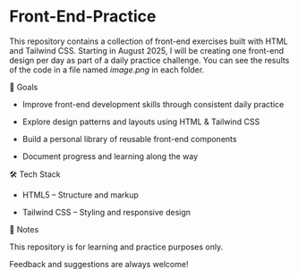 # Front-End-Practice

This repository contains a collection of front-end exercises built with HTML and Tailwind CSS. Starting in August 2025, I will be creating one front-end design per day as part of a daily practice challenge. You can see the results of the code in a file named *image.png* in each folder.


🎯 Goals

- Improve front-end development skills through consistent daily practice

- Explore design patterns and layouts using HTML & Tailwind CSS

- Build a personal library of reusable front-end components

- Document progress and learning along the way
  

🛠️ Tech Stack

- HTML5 – Structure and markup

- Tailwind CSS – Styling and responsive design
  

📌 Notes

This repository is for learning and practice purposes only.

Feedback and suggestions are always welcome!
